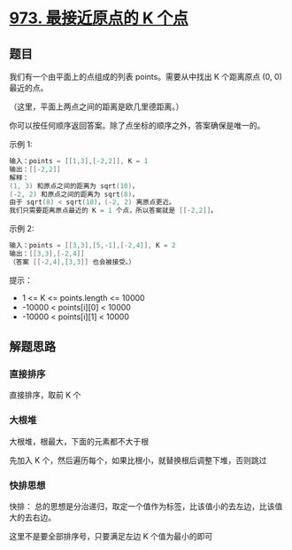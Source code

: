 # [973. 最接近原点的 K 个点](https://leetcode-cn.com/problems/k-closest-points-to-origin/)

## 题目

我们有一个由平面上的点组成的列表 points。需要从中找出 K 个距离原点 (0, 0) 最近的点。

（这里，平面上两点之间的距离是欧几里德距离。）

你可以按任何顺序返回答案。除了点坐标的顺序之外，答案确保是唯一的。

示例 1:

```c
输入：points = [[1,3],[-2,2]], K = 1
输出：[[-2,2]]
解释： 
(1, 3) 和原点之间的距离为 sqrt(10)，
(-2, 2) 和原点之间的距离为 sqrt(8)，
由于 sqrt(8) < sqrt(10)，(-2, 2) 离原点更近。
我们只需要距离原点最近的 K = 1 个点，所以答案就是 [[-2,2]]。
```

示例 2:

```c
输入：points = [[3,3],[5,-1],[-2,4]], K = 2
输出：[[3,3],[-2,4]]
（答案 [[-2,4],[3,3]] 也会被接受。）
```

提示：

* 1 <= K <= points.length <= 10000
* -10000 < points[i][0] < 10000
* -10000 < points[i][1] < 10000

## 解题思路

### 直接排序

直接排序，取前 K 个

### 大根堆

大根堆，根最大，下面的元素都不大于根

先加入 K 个，然后遍历每个，如果比根小，就替换根后调整下堆，否则跳过

### 快排思想

快排： 总的思想是分治递归，取定一个值作为标签，比该值小的去左边，比该值大的去右边。

这里不是要全部排序号，只要满足左边 K 个值为最小的即可
